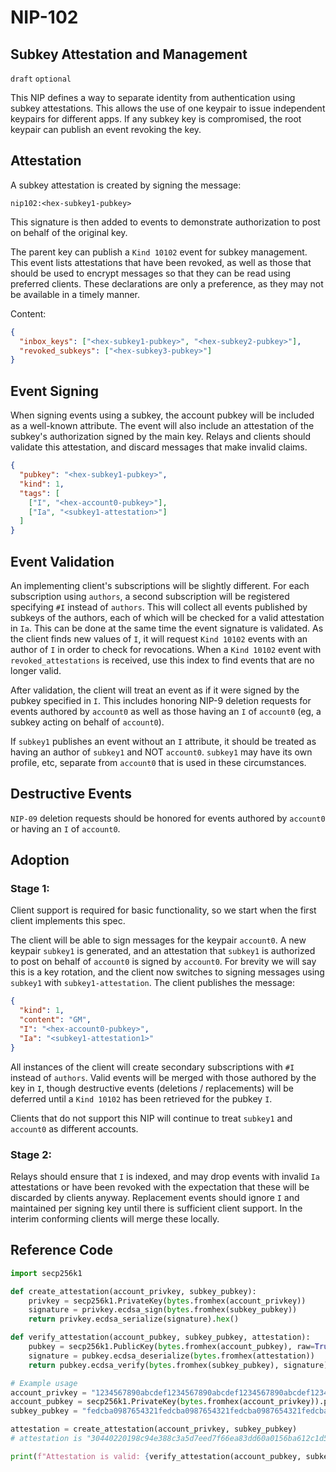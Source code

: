 NIP-102
=======

Subkey Attestation and Management
------------------------------

`draft` `optional`

This NIP defines a way to separate identity from authentication using subkey attestations. This allows the use of one keypair to issue independent keypairs for different apps. If any subkey key is compromised, the root keypair can publish an event revoking the key.

## Attestation

A subkey attestation is created by signing the message:

```
nip102:<hex-subkey1-pubkey>
```

This signature is then added to events to demonstrate authorization to post on behalf of the original key.

The parent key can publish a `Kind 10102` event for subkey management. This event lists attestations that have been revoked, as well as those that should be used to encrypt messages so that they can be read using preferred clients. These declarations are only a preference, as they may not be available in a timely manner.

Content:
```json
{
  "inbox_keys": ["<hex-subkey1-pubkey>", "<hex-subkey2-pubkey>"],
  "revoked_subkeys": ["<hex-subkey3-pubkey>"]
}
```

## Event Signing

When signing events using a subkey, the account pubkey will be included as a well-known attribute. The event will also include an attestation of the subkey's authorization signed by the main key. Relays and clients should validate this attestation, and discard messages that make invalid claims.

```json
{
  "pubkey": "<hex-subkey1-pubkey>",
  "kind": 1,
  "tags": [
    ["I", "<hex-account0-pubkey>"],
    ["Ia", "<subkey1-attestation>"]
  ]
}
```

## Event Validation

An implementing client's subscriptions will be slightly different. For each subscription using `authors`, a second subscription will be registered specifying `#I` instead of `authors`. This will collect all events published by subkeys of the authors, each of which will be checked for a valid attestation in `Ia`. This can be done at the same time the event signature is validated. As the client finds new values of `I`, it will request `Kind 10102` events with an author of `I` in order to check for revocations. When a `Kind 10102` event with `revoked_attestations` is received, use this index to find events that are no longer valid.

After validation, the client will treat an event as if it were signed by the pubkey specified in `I`. This includes honoring NIP-9 deletion requests for events authored by `account0` as well as those having an `I` of `account0` (eg, a subkey acting on behalf of `account0`).

If `subkey1` publishes an event without an `I` attribute, it should be treated as having an author of `subkey1` and NOT `account0`. `subkey1` may have its own profile, etc, separate from `account0` that is used in these circumstances.

## Destructive Events

`NIP-09` deletion requests should be honored for events authored by `account0` or having an `I` of `account0`.

## Adoption

### Stage 1:

Client support is required for basic functionality, so we start when the first client implements this spec.

The client will be able to sign messages for the keypair `account0`. A new keypair `subkey1` is generated, and an attestation that `subkey1` is authorized to post on behalf of `account0` is signed by `account0`. For brevity we will say this is a key rotation, and the client now switches to signing messages using `subkey1` with `subkey1-attestation`. The client publishes the message:

```json
{
  "kind": 1,
  "content": "GM",
  "I": "<hex-account0-pubkey>",
  "Ia": "<subkey1-attestation1>"
}
```

All instances of the client will create secondary subscriptions with `#I` instead of `authors`. Valid events will be merged with those authored by the key in `I`, though destructive events (deletions / replacements) will be deferred until a `Kind 10102` has been retrieved for the pubkey `I`.

Clients that do not support this NIP will continue to treat `subkey1` and `account0` as different accounts.

### Stage 2:

Relays should ensure that `I` is indexed, and may drop events with invalid `Ia` attestations or have been revoked with the expectation that these will be discarded by clients anyway. Replacement events should ignore `I` and maintained per signing key until there is sufficient client support. In the interim conforming clients will merge these locally.

## Reference Code

```python
import secp256k1

def create_attestation(account_privkey, subkey_pubkey):
    privkey = secp256k1.PrivateKey(bytes.fromhex(account_privkey))
    signature = privkey.ecdsa_sign(bytes.fromhex(subkey_pubkey))
    return privkey.ecdsa_serialize(signature).hex()

def verify_attestation(account_pubkey, subkey_pubkey, attestation):
    pubkey = secp256k1.PublicKey(bytes.fromhex(account_pubkey), raw=True)
    signature = pubkey.ecdsa_deserialize(bytes.fromhex(attestation))
    return pubkey.ecdsa_verify(bytes.fromhex(subkey_pubkey), signature)

# Example usage
account_privkey = "1234567890abcdef1234567890abcdef1234567890abcdef1234567890abcdef"
account_pubkey = secp256k1.PrivateKey(bytes.fromhex(account_privkey)).pubkey.serialize().hex()
subkey_pubkey = "fedcba0987654321fedcba0987654321fedcba0987654321fedcba0987654321"

attestation = create_attestation(account_privkey, subkey_pubkey)
# attestation is "30440220198c94e388c3a5d7eed7f66ea83dd60a0156ba612c1d5067286ace5c641cbb600220739ca9cd3f3780f28c3a98df954736e323d3f23905bfea4482365055b2fb9fe5"

print(f"Attestation is valid: {verify_attestation(account_pubkey, subkey_pubkey, attestation)}")
```
